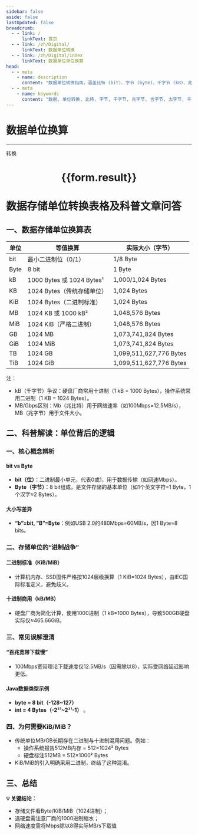 ```yaml
---
sidebar: false
aside: false
lastUpdated: false
breadcrumb:
  - - link: /
      linkText: 首页
  - - link: /zh/Digital/
      linkText: 数据单位转换
  - - link: /zh/Digital/index
      linkText: 数据单位单位换算
head:
  - - meta
    - name: description
      content: "数据单位转换指南，涵盖比特 (bit)、字节 (byte)、千字节 (kB)、兆字节 (MB)、吉字节 (GB)、太字节 (TB)、千兆比特 (Gb)、兆比特 (Mb)、吉比特 (Gb)、太比特 (Tb)、千字节 (KiB)、兆字节 (MiB)、吉字节 (GiB)、太字节 (TiB) 的详细换算公式与说明。"
  - - meta
    - name: keywords
      content: "数据, 单位转换, 比特, 字节, 千字节, 兆字节, 吉字节, 太字节, 千兆比特, 兆比特, 吉比特, 太比特, KiB, MiB, GiB, TiB, 换算公式, 数据单位换算指南"
---
```

# 数据单位换算
---
<script setup>
import { onMounted, reactive, inject ,ref  } from 'vue'
import { NButton,NForm ,NFormItem,NInput,NInputNumber,NSelect,NCard,useMessage ,NGrid ,NGi } from 'naive-ui'
import { defineClientComponent } from 'vitepress'
import { Charge } from '../../files';
const convert = inject('convert')
const options =  [
  { "label": "比特 (bit)", "value": "bit" },
  { "label": "字节 (byte)", "value": "byte" },
  { "label": "千字节 (kB)", "value": "kB" },
  { "label": "兆字节 (MB)", "value": "MB" },
  { "label": "吉字节 (GB)", "value": "GB" },
  { "label": "太字节 (TB)", "value": "TB" },
  { "label": "千兆比特 (Gb)", "value": "Gb" },
  { "label": "兆比特 (Mb)", "value": "Mb" },
  { "label": "吉比特 (Gb)", "value": "Gb" },
  { "label": "太比特 (Tb)", "value": "Tb" },
  { "label": "千字节 (KiB)", "value": "KiB" },
  { "label": "兆字节 (MiB)", "value": "MiB" },
  { "label": "吉字节 (GiB)", "value": "GiB" },
  { "label": "太字节 (TiB)", "value": "TiB" }
];
const formRef = ref(null);
const rules = {
  number:{
    required: true,
    type: 'number',
    trigger: "blur"
  },
  to:{
    required: true,
    trigger: "select"
  },
  from:{
    required: true,
    trigger: "select"
  }
}
const form = reactive({
  number:null,
  to:'',
  from:'',
  result:'',
  title:'面积单位换算',
})
const convertHandler = (e) => {
   e.preventDefault();
  formRef.value?.validate((errors)=>{
    if (!errors) {
      form.result = `${form.number}${form.from} = ${convert(form.number).from(form.from).to(form.to)}${form.to}`
    }
  })
}
</script>

<n-form size="large" :model="form" ref='formRef' :rules="rules">
  <n-form-item label="数值"  path="number">
    <n-input-number size="large" style="width:100%" :min="0" v-model:value="form.number"   placeholder="请输入要转换的数值" />
  </n-form-item>
  <n-form-item label="从" path="from">
    <n-select  size="large" :options="options" v-model:value="form.from" placeholder="请选择原始单位" />
  </n-form-item>
  <n-form-item label="到" path="to">
    <n-select  size="large" :options="options" v-model:value="form.to" placeholder="请选择转换单位" />
  </n-form-item>
  <n-form-item>
    <n-button type="primary" style="width:100%" @click="convertHandler">转换</n-button>
  </n-form-item>
</n-form>
<n-card  embedded :bordered="false" hoverable>
  <div  style="text-align:center">
    <h1>{{form.result}}</h1>
  </div>
</n-card>

# 数据存储单位转换表格及科普文章问答

## 一、数据存储单位换算表

| 单位       | 等值换算                     | 实际大小（字节）              |
|------------|------------------------------|-------------------------------|
| bit        | 最小二进制位（0/1）           | 1/8 Byte                      |
| Byte       | 8 bit                        | 1 Byte                        |
| kB         | 1000 Bytes 或 1024 Bytes¹    | 1,000/1,024 Bytes             |
| KB         | 1024 Bytes（传统存储单位）   | 1,024 Bytes                   |
| KiB        | 1024 Bytes（二进制标准）     | 1,024 Bytes                   |
| MB         | 1024 KB 或 1000 kB²          | 1,048,576 Bytes               |
| MiB        | 1024 KiB（严格二进制）       | 1,048,576 Bytes               |
| GB         | 1024 MB                      | 1,073,741,824 Bytes           |
| GiB        | 1024 MiB                     | 1,073,741,824 Bytes           |
| TB         | 1024 GB                      | 1,099,511,627,776 Bytes       |
| TiB        | 1024 GiB                     | 1,099,511,627,776 Bytes       |

注：
- kB（千字节）争议：硬盘厂商常用十进制（1 kB = 1000 Bytes），操作系统常用二进制（1 KB = 1024 Bytes）。
- MB/Gbps区别：Mb（兆比特）用于网络速率（如100Mbps=12.5MB/s），MB（兆字节）用于文件大小。

## 二、科普解读：单位背后的逻辑

### 一、核心概念辨析

#### bit vs Byte

- **bit（位）**：二进制最小单元，代表0或1，用于数据传输（如网速Mbps）。
- **Byte（字节）**：8 bit组成，是文件存储的基本单位（如1个英文字符=1 Byte，1个汉字≈2 Bytes）。

#### 大小写差异

- **“b”=bit, “B”=Byte**：例如USB 2.0的480Mbps=60MB/s，因1 Byte=8 bits。

### 二、存储单位的“进制战争”

#### 二进制标准（KiB/MiB）

- 计算机内存、SSD固件严格按1024层级换算（1 KiB=1024 Bytes），由IEC国际标准定义，避免歧义。

#### 十进制商用（kB/MB）

- 硬盘厂商为简化计算，使用1000进制（1 kB=1000 Bytes），导致500GB硬盘实际仅≈465.66GiB。

### 三、常见误解澄清

#### “百兆宽带下载慢”

- 100Mbps宽带理论下载速度仅12.5MB/s（因需除以8），实际受网络延迟影响更低。

#### Java数据类型示例

- **byte = 8 bit（-128~127）**
- **int = 4 Bytes（-2³¹~2³¹-1）** 。

### 四、为何需要KiB/MiB？

- 传统单位MB/GB长期存在二进制与十进制混用问题。例如：
  - 操作系统报告512MB内存 = 512×1024² Bytes
  - 硬盘标注512MB = 512×1000² Bytes
- KiB/MiB的引入明确采用二进制，终结了这种混淆。

## 三、总结

**💡 关键结论：**

- 存储文件看Byte/KiB/MiB（1024进制）；
- 选硬盘需注意厂商的1000进制缩水；
- 网络速度需将Mbps除以8得实际MB/s下载值